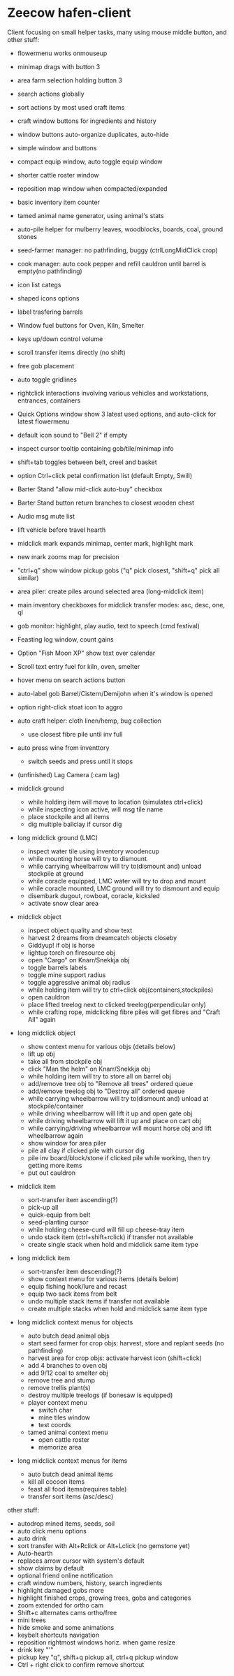 # Zeecow hafen-client

Client focusing on small helper tasks, many using mouse middle button, and other stuff:

- flowermenu works onmouseup 
- minimap drags with button 3
- area farm selection holding button 3
- search actions globally
- sort actions by most used craft items
- craft window buttons for ingredients and history
- window buttons auto-organize duplicates, auto-hide  
- simple window and buttons
- compact equip window, auto toggle equip window
- shorter cattle roster window
- reposition map window when compacted/expanded
- basic inventory item counter
- tamed animal name generator, using animal's stats 
- auto-pile helper for mulberry leaves, woodblocks, boards, coal, ground stones
- seed-farmer manager: no pathfinding, buggy (ctrlLongMidClick crop)
- cook manager: auto cook pepper and refill cauldron until barrel is empty(no pathfinding)
- icon list categs
- shaped icons options
- label trasfering barrels
- Window fuel buttons for Oven, Kiln, Smelter
- keys up/down control volume
- scroll transfer items directly (no shift)
- free gob placement
- auto toggle gridlines 
- rightclick interactions involving various vehicles and workstations, entrances, containers
- Quick Options window show 3 latest used options, and auto-click for latest flowermenu
- default icon sound to "Bell 2" if empty
- inspect cursor tooltip containing gob/tile/minimap info
- shift+tab toggles between belt, creel and basket
- option Ctrl+click petal confirmation list (default Empty, Swill)
- Barter Stand "allow mid-click auto-buy" checkbox
- Barter Stand button return branches to closest wooden chest
- Audio msg mute list
- lift vehicle before travel hearth
- midclick mark expands minimap, center mark, highlight mark
- new mark zooms map for precision
- "ctrl+q" show window pickup gobs ("q" pick closest, "shift+q" pick all similar)
- area piler: create piles around selected area (long-midclick item)
- main inventory checkboxes for midclick transfer modes: asc, desc, one, ql
- gob monitor: highlight, play audio, text to speech (cmd festival)
- Feasting log window, count gains
- Option "Fish Moon XP" show text over calendar 
- Scroll text entry fuel for kiln, oven, smelter
- hover menu on search actions button 
- auto-label gob Barrel/Cistern/Demijohn when it's window is opened
- option right-click stoat icon to aggro 
- auto craft helper: cloth linen/hemp, bug collection
  - use closest fibre pile until inv full
- auto press wine from inventtory 
  - switch seeds and press until it stops 
- (unfinished) Lag Camera (:cam lag)

- midclick ground 
  - while holding item will move to location (simulates ctrl+click)
  - while inspecting icon active, will msg tile name
  - place stockpile and all items
  - dig multiple ballclay if cursor dig
- long midclick ground (LMC)
  - inspect water tile using inventory woodencup  
  - while mounting horse will try to dismount
  - while carrying wheelbarrow will try to(dismount and) unload stockpile at ground
  - while coracle equipped, LMC water will try to drop and mount
  - while coracle mounted, LMC ground will try to dismount and equip 
  - disembark dugout, rowboat, coracle, kicksled
  - activate snow clear area
- midclick object 
  - inspect object quality and show text
  - harvest 2 dreams from dreamcatch objects closeby
  - Giddyup! if obj is horse
  - lightup torch on firesource obj
  - open "Cargo" on Knarr/Snekkja obj
  - toggle barrels labels 
  - toggle mine support radius 
  - toggle aggressive animal obj radius
  - while holding item will try to ctrl+click obj(containers,stockpiles)
  - open cauldron
  - place lifted treelog next to clicked treelog(perpendicular only) 
  - while crafting rope, midclicking fibre piles will get fibres and "Craft All" again
- long midclick object
  - show context menu for various objs (details below)
  - lift up obj 
  - take all from stockpile obj
  - click "Man the helm" on Knarr/Snekkja obj
  - while holding item will try to store all on barrel obj
  - add/remove tree obj to "Remove all trees" ordered queue
  - add/remove treelog obj to "Destroy all" ordered queue
  - while carrying wheelbarrow will try to(dismount and) unload at stockpile/container
  - while driving wheelbarrow will lift it up and open gate obj
  - while driving wheelbarrow will lift it up and place on cart obj
  - while carrying/driving wheelbarrow will mount horse obj and lift wheelbarrow again
  - show window for area piler
  - pile all clay if clicked pile with cursor dig
  - pile inv board/block/stone if clicked pile while working, then try getting more items
  - put out cauldron
- midclick item 
  - sort-transfer item ascending(?) 
  - pick-up all
  - quick-equip from belt
  - seed-planting cursor
  - while holding cheese-curd will fill up cheese-tray item
  - undo stack item (ctrl+shift+rclick) if transfer not available
  - create single stack when hold and midclick same item type
- long midclick item
  - sort-transfer item descending(?)
  - show context menu for various items (details below)
  - equip fishing hook/lure and recast
  - equip two sack items from belt
  - undo multiple stack items if transfer not available
  - create multiple stacks when hold and midclick same item type
- long midclick context menus for objects
  - auto butch dead animal objs
  - start seed farmer for crop objs: harvest, store and replant seeds (no pathfinding)
  - harvest area for crop objs: activate harvest icon (shift+click)
  - add 4 branches to oven obj
  - add 9/12 coal to smelter obj
  - remove tree and stump 
  - remove trellis plant(s)
  - destroy multiple treelogs (if bonesaw is equipped)
  - player context menu
    - switch char 
    - mine tiles window
    - test coords
  - tamed animal context menu
    - open cattle roster
    - memorize area
- long midclick context menus for items
  - auto butch dead animal items
  - kill all cocoon items
  - feast all food items(requires table)
  - transfer sort items (asc/desc)


other stuff:
 - autodrop mined items, seeds, soil
 - auto click menu options
 - auto drink
 - sort transfer with Alt+Rclick or Alt+Lclick (no gemstone yet)
 - Auto-hearth  
 - replaces arrow cursor with system's default
 - show claims by default
 - optional friend online notification
 - craft window numbers, history, search ingredients
 - highlight damaged gobs more  
 - highlight finished crops, growing trees, gobs and categories
 - zoom extended for ortho cam
 - Shift+c alternates cams ortho/free 
 - mini trees
 - hide smoke and some animations
 - keybelt shortcuts navigation 
 - reposition rightmost windows horiz. when game resize
 - drink key "'"
 - pickup key "q", shift+q pickup all, ctrl+q pickup window
 - Ctrl + right click to confirm remove shortcut 
 